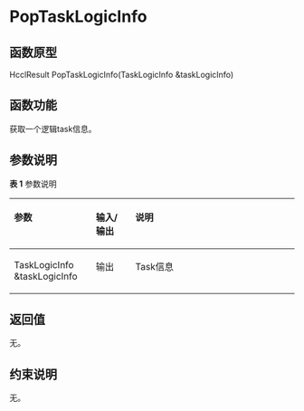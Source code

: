 # PopTaskLogicInfo 

## 函数原型<a name="zh-cn_topic_0000001936535560_section341mcpsimp"></a>

HcclResult PopTaskLogicInfo\(TaskLogicInfo &taskLogicInfo\)

## 函数功能<a name="zh-cn_topic_0000001936535560_section344mcpsimp"></a>

获取一个逻辑task信息。

## 参数说明<a name="zh-cn_topic_0000001936535560_section347mcpsimp"></a>

**表 1**  参数说明

<a name="zh-cn_topic_0000001936535560_table349mcpsimp"></a>
<table><thead align="left"><tr id="zh-cn_topic_0000001936535560_row356mcpsimp"><th class="cellrowborder" valign="top" width="28.71287128712871%" id="mcps1.2.4.1.1"><p id="zh-cn_topic_0000001936535560_p358mcpsimp"><a name="zh-cn_topic_0000001936535560_p358mcpsimp"></a><a name="zh-cn_topic_0000001936535560_p358mcpsimp"></a>参数</p>
</th>
<th class="cellrowborder" valign="top" width="13.861386138613863%" id="mcps1.2.4.1.2"><p id="zh-cn_topic_0000001936535560_p360mcpsimp"><a name="zh-cn_topic_0000001936535560_p360mcpsimp"></a><a name="zh-cn_topic_0000001936535560_p360mcpsimp"></a>输入/输出</p>
</th>
<th class="cellrowborder" valign="top" width="57.42574257425742%" id="mcps1.2.4.1.3"><p id="zh-cn_topic_0000001936535560_p362mcpsimp"><a name="zh-cn_topic_0000001936535560_p362mcpsimp"></a><a name="zh-cn_topic_0000001936535560_p362mcpsimp"></a>说明</p>
</th>
</tr>
</thead>
<tbody><tr id="zh-cn_topic_0000001936535560_row364mcpsimp"><td class="cellrowborder" valign="top" width="28.71287128712871%" headers="mcps1.2.4.1.1 "><p id="zh-cn_topic_0000001936535560_p366mcpsimp"><a name="zh-cn_topic_0000001936535560_p366mcpsimp"></a><a name="zh-cn_topic_0000001936535560_p366mcpsimp"></a>TaskLogicInfo &amp;taskLogicInfo</p>
</td>
<td class="cellrowborder" valign="top" width="13.861386138613863%" headers="mcps1.2.4.1.2 "><p id="zh-cn_topic_0000001936535560_p368mcpsimp"><a name="zh-cn_topic_0000001936535560_p368mcpsimp"></a><a name="zh-cn_topic_0000001936535560_p368mcpsimp"></a>输出</p>
</td>
<td class="cellrowborder" valign="top" width="57.42574257425742%" headers="mcps1.2.4.1.3 "><p id="zh-cn_topic_0000001936535560_p370mcpsimp"><a name="zh-cn_topic_0000001936535560_p370mcpsimp"></a><a name="zh-cn_topic_0000001936535560_p370mcpsimp"></a>Task信息</p>
</td>
</tr>
</tbody>
</table>

## 返回值<a name="zh-cn_topic_0000001936535560_section371mcpsimp"></a>

无。

## 约束说明<a name="zh-cn_topic_0000001936535560_section374mcpsimp"></a>

无。

